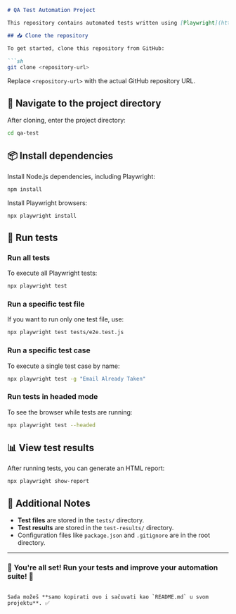  ```md
# QA Test Automation Project

This repository contains automated tests written using [Playwright](https://playwright.dev/).

## 📥 Clone the repository

To get started, clone this repository from GitHub:

```sh
git clone <repository-url>
```

Replace `<repository-url>` with the actual GitHub repository URL.

## 📂 Navigate to the project directory

After cloning, enter the project directory:

```sh
cd qa-test
```

## 📦 Install dependencies

Install Node.js dependencies, including Playwright:

```sh
npm install
```

Install Playwright browsers:

```sh
npx playwright install
```

## 🚀 Run tests

### Run all tests
To execute all Playwright tests:

```sh
npx playwright test
```

### Run a specific test file

If you want to run only one test file, use:

```sh
npx playwright test tests/e2e.test.js
```

### Run a specific test case

To execute a single test case by name:

```sh
npx playwright test -g "Email Already Taken"
```

### Run tests in headed mode

To see the browser while tests are running:

```sh
npx playwright test --headed
```

## 📊 View test results

After running tests, you can generate an HTML report:

```sh
npx playwright show-report
```

## 📌 Additional Notes

- **Test files** are stored in the `tests/` directory.
- **Test results** are stored in the `test-results/` directory.
- Configuration files like `package.json` and `.gitignore` are in the root directory.

---

### 🎯 **You're all set!** Run your tests and improve your automation suite! 🚀
```

Sada možeš **samo kopirati ovo i sačuvati kao `README.md` u svom projektu**. ✅
